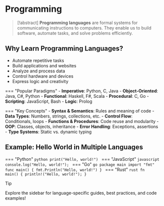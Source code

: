 # Programming

> [!abstract]
> **Programming languages** are formal systems for communicating instructions to computers. They enable us to build software, automate tasks, and solve problems efficiently.

## Why Learn Programming Languages?

- Automate repetitive tasks
- Build applications and websites
- Analyze and process data
- Control hardware and devices
- Express logic and creativity

=== "Popular Paradigms"
    - **Imperative**: Python, C, Java
    - **Object-Oriented**: Java, C#, Python
    - **Functional**: Haskell, F#, Scala
    - **Procedural**: C, Go
    - **Scripting**: JavaScript, Bash
    - **Logic**: Prolog

=== "Key Concepts"
    - **Syntax & Semantics**: Rules and meaning of code
    - **Data Types**: Numbers, strings, collections, etc.
    - **Control Flow**: Conditionals, loops
    - **Functions & Procedures**: Code reuse and modularity
    - **OOP**: Classes, objects, inheritance
    - **Error Handling**: Exceptions, assertions
    - **Type Systems**: Static vs. dynamic typing

## Example: Hello World in Multiple Languages

=== "Python"
    ```python
    print("Hello, world!")
    ```
=== "JavaScript"
    ```javascript
    console.log("Hello, world!");
    ```
=== "Go"
    ```go
    package main
    import "fmt"
    func main() {
        fmt.Println("Hello, world!")
    }
    ```
=== "Rust"
    ```rust
    fn main() {
        println!("Hello, world!");
    }
    ```

> [!tip]
> Explore the sidebar for language-specific guides, best practices, and code examples!
